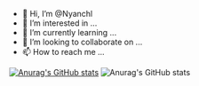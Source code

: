 - 👋 Hi, I’m @Nyanchl
- 👀 I’m interested in ...
- 🌱 I’m currently learning ...
- 💞️ I’m looking to collaborate on ...
- 📫 How to reach me ...

[![Anurag's GitHub stats](https://github-readme-stats.vercel.app/api?username=Nyanchl)](https://github.com/anuraghazra/github-readme-stats)
![Anurag's GitHub stats](https://github-readme-stats.vercel.app/api?username=Nyanchl&show_icons=true&theme=tokyonight)
